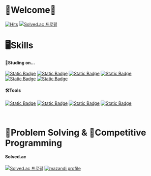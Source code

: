 # 🖤Welcome🖤
[![Hits](https://hits.seeyoufarm.com/api/count/incr/badge.svg?url=https%3A%2F%2Fgithub.com%2FSadorn&count_bg=%23C873E7&title_bg=%236238B6&icon=godotengine.svg&icon_color=%23E4B7B7&title=hits&edge_flat=false)](https://hits.seeyoufarm.com)
[![Solved.ac 프로필](http://mazassumnida.wtf/api/mini/generate_badge?boj=sadorn)](https://solved.ac/sadorn) <br>

# 🖥️Skills

#### 📖Studing on...
[![Static Badge](https://img.shields.io/badge/HTML-orange?style=flat-square&logo=html5&logoColor=white)](https://developer.mozilla.org/en-US/docs/Learn/Getting_started_with_the_web/HTML_basics)
[![Static Badge](https://img.shields.io/badge/CSS-blue?style=flat-square&logo=CSS3&logoColor=white)](https://developer.mozilla.org/en-US/docs/Learn/Getting_started_with_the_web/CSS_basics)
[![Static Badge](https://img.shields.io/badge/JavaScript-gold?style=flat-square&logo=JavaScript&logoColor=black)](https://developer.mozilla.org/en-US/docs/Web/JavaScript)
[![Static Badge](https://img.shields.io/badge/Python-blue?style=flat-square&logo=python&logoColor=white)](https://www.python.org)
[![Static Badge](https://img.shields.io/badge/Java-orange?style=flat-square&logoColor=white)](https://www.java.com)
[![Static Badge](https://img.shields.io/badge/GDscript-blue?style=flat-square&logo=Godot%20Engine&logoColor=white)](https://godotengine.org)
<br>

#### 🛠️Tools
[![Static Badge](https://img.shields.io/badge/VS%20code-purple?style=flat-square&logo=Visual%20Studio%20Code&logoColor=white)](https://code.visualstudio.com)
[![Static Badge](https://img.shields.io/badge/Godot%20Engine-blue?style=flat-square&logo=Godot%20Engine&logoColor=white)](https://godotengine.org)
[![Static Badge](https://img.shields.io/badge/GitHub-black?style=flat-square&logo=GitHub&logoColor=white)](https://github.com)
[![Static Badge](https://img.shields.io/badge/Git-red?style=flat-square&logo=Git&logoColor=white)](https://git-scm.com)
<br>

<br>

# 📝Problem Solving & 🏅Competitive Programming
#### Solved.ac
[![Solved.ac 프로필](http://mazassumnida.wtf/api/v2/generate_badge?boj=sadorn)](https://solved.ac/sadorn)
[![mazandi profile](http://mazandi.herokuapp.com/api?handle=sadorn&theme=warm)](https://solved.ac/sadorn) <br>

